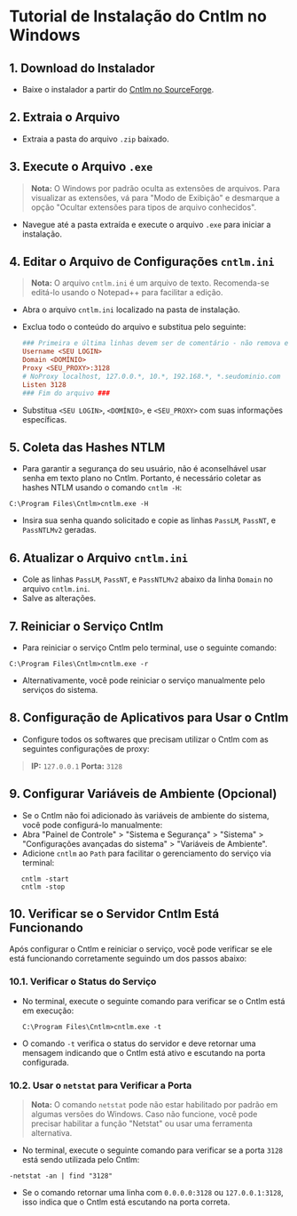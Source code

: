# Tutorial de Instalação do Cntlm no Windows

## 1. Download do Instalador

- Baixe o instalador a partir do [Cntlm no SourceForge](https://sourceforge.net/projects/cntlm/).

## 2. Extraia o Arquivo

- Extraia a pasta do arquivo `.zip` baixado.

## 3. Execute o Arquivo `.exe`

> **Nota:** O Windows por padrão oculta as extensões de arquivos. Para visualizar as extensões, vá para "Modo de Exibição" e desmarque a opção "Ocultar extensões para tipos de arquivo conhecidos".

- Navegue até a pasta extraída e execute o arquivo `.exe` para iniciar a instalação.

## 4. Editar o Arquivo de Configurações `cntlm.ini`

> **Nota:** O arquivo `cntlm.ini` é um arquivo de texto. Recomenda-se editá-lo usando o Notepad++ para facilitar a edição.

- Abra o arquivo `cntlm.ini` localizado na pasta de instalação.
- Exclua todo o conteúdo do arquivo e substitua pelo seguinte:

  ```ini
  ### Primeira e última linhas devem ser de comentário - não remova esta linha para evitar bug ###
  Username <SEU LOGIN>
  Domain <DOMÍNIO>
  Proxy <SEU_PROXY>:3128
  # NoProxy localhost, 127.0.0.*, 10.*, 192.168.*, *.seudominio.com
  Listen 3128
  ### Fim do arquivo ###

- Substitua `<SEU LOGIN>`, `<DOMÍNIO>`, e `<SEU_PROXY>` com suas informações específicas.

## 5. Coleta das Hashes NTLM

- Para garantir a segurança do seu usuário, não é aconselhável usar senha em texto plano no Cntlm. Portanto, é necessário coletar as hashes NTLM usando o comando `cntlm -H`:
```shell
C:\Program Files\Cntlm>cntlm.exe -H
````
- Insira sua senha quando solicitado e copie as linhas `PassLM`, `PassNT`, e `PassNTLMv2` geradas.

## 6. Atualizar o Arquivo `cntlm.ini`

- Cole as linhas `PassLM`, `PassNT`, e `PassNTLMv2` abaixo da linha `Domain` no arquivo `cntlm.ini`.
- Salve as alterações.

## 7. Reiniciar o Serviço Cntlm

- Para reiniciar o serviço Cntlm pelo terminal, use o seguinte comando:
```shell
C:\Program Files\Cntlm>cntlm.exe -r
```
- Alternativamente, você pode reiniciar o serviço manualmente pelo serviços do sistema.
## 8. Configuração de Aplicativos para Usar o Cntlm

- Configure todos os softwares que precisam utilizar o Cntlm com as seguintes configurações de proxy:
>  **IP:** `127.0.0.1`
>  **Porta:** `3128`
## 9. Configurar Variáveis de Ambiente (Opcional)

- Se o Cntlm não foi adicionado às variáveis de ambiente do sistema, você pode configurá-lo manualmente:
- Abra "Painel de Controle" > "Sistema e Segurança" > "Sistema" > "Configurações avançadas do sistema" > "Variáveis de Ambiente".
- Adicione `cntlm` ao `Path` para facilitar o gerenciamento do serviço via terminal:

   
``` shell   
   cntlm -start 
   cntlm -stop   
   ````

## 10. Verificar se o Servidor Cntlm Está Funcionando

Após configurar o Cntlm e reiniciar o serviço, você pode verificar se ele está funcionando corretamente seguindo um dos passos abaixo:

### 10.1. Verificar o Status do Serviço

- No terminal, execute o seguinte comando para verificar se o Cntlm está em execução:

  ```shell
  C:\Program Files\Cntlm>cntlm.exe -t
   ```

- O comando `-t` verifica o status do servidor e deve retornar uma mensagem indicando que o Cntlm está ativo e escutando na porta configurada.
### 10.2. Usar o `netstat` para Verificar a Porta
> **Nota:** O comando `netstat` pode não estar habilitado por padrão em algumas versões do Windows. Caso não funcione, você pode precisar habilitar a função "Netstat" ou usar uma ferramenta alternativa.

- No terminal, execute o seguinte comando para verificar se a porta `3128` está sendo utilizada pelo Cntlm:

 ``` shell
-netstat -an | find "3128"
```

- Se o comando retornar uma linha com `0.0.0.0:3128` ou `127.0.0.1:3128`, isso indica que o Cntlm está escutando na porta correta.


